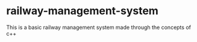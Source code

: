 # railway-management-system
This is a basic railway management system made through the concepts of c++
